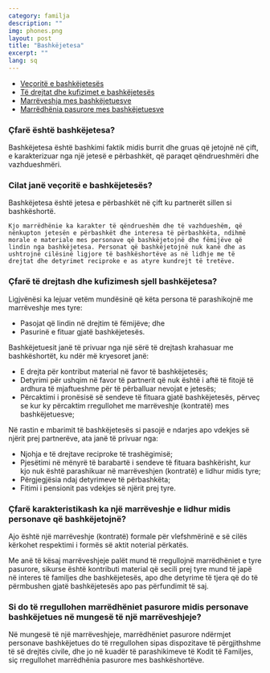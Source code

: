 ```yaml
---
category: familja
description: ""
img: phones.png
layout: post
title: "Bashkëjetesa"
excerpt: ""
lang: sq
---
```

<div class="col-lg-3">
<ul class="nav nav-tabs custom-nav-tabs" role="tablist">
  <li role="presentation" class="active"><a href="#1" aria-controls="home" role="tab" data-toggle="tab">Veçoritë e bashkëjetesës</a></li>
  <li role="presentation"><a href="#2" aria-controls="profile" role="tab" data-toggle="tab">Të drejtat dhe kufizimet e bashkëjetesës</a></li>
  <li role="presentation"><a href="#3" aria-controls="messages" role="tab" data-toggle="tab">Marrëveshja mes bashkëjetuesve</a></li>
  <li role="presentation"><a href="#4" aria-controls="settings" role="tab" data-toggle="tab">Marrëdhënia pasurore mes bashkëjetuesve</a></li>
</ul>
</div>

<div class="tab-content col-lg-9">

  <div role="tabpanel" class="tab-pane fade in active" id="1">
    <h3>Çfarë është bashkëjetesa?</h3>
    Bashkëjetesa është bashkimi faktik midis burrit dhe gruas që jetojnë në çift, e karakterizuar nga një jetesë e përbashkët, që paraqet qëndrueshmëri dhe vazhdueshmëri.
    <h3>Cilat janë veçoritë e bashkëjetesës?</h3>
    Bashkëjetesa është jetesa e përbashkët në çift ku partnerët sillen si bashkëshortë.

    Kjo marrëdhënie ka karakter të qëndrueshëm dhe të vazhdueshëm, që nënkupton jetesën e përbashkët dhe interesa të përbashkëta, ndihmë morale e materiale mes personave që bashkëjetojnë dhe fëmijëve që lindin nga bashkëjetesa. Personat që bashkëjetojnë nuk kanë dhe as ushtrojnë cilësinë ligjore të bashkëshortëve as në lidhje me të drejtat dhe detyrimet reciproke e as atyre kundrejt të tretëve.
  </div>

  <div role="tabpanel" class="tab-pane fade" id="2">
  <h3>Çfarë të drejtash dhe kufizimesh sjell bashkëjetesa?</h3>
  Ligjvënësi ka lejuar vetëm mundësinë që këta persona të parashikojnë me marrëveshje mes tyre:
  <ul>
  <li>Pasojat që lindin në drejtim të fëmijëve; dhe </li>
  <li>Pasurinë e fituar gjatë bashkëjetesës. </li>
  </ul>
  Bashkëjetuesit janë të privuar nga një sërë të drejtash krahasuar me bashkëshortët, ku ndër më kryesoret janë:
  <ul>
  <li>E drejta për kontribut material në favor të bashkëjetesës;</li>
  <li>Detyrimi për ushqim në favor të partnerit që nuk është i aftë të fitojë të ardhura të mjaftueshme për të përballuar nevojat e jetesës;</li>
  <li>Përcaktimi i pronësisë së sendeve të fituara gjatë bashkëjetesës, përveç se kur ky përcaktim  rregullohet me marrëveshje (kontratë) mes bashkëjetuesve;</li>
  </ul>
  Në rastin e mbarimit të bashkëjetesës si pasojë e ndarjes apo vdekjes së njërit prej partnerëve, ata janë të privuar nga:
  <ul>
  <li>Njohja e të drejtave reciproke të trashëgimisë;</li>
  <li>Pjesëtimi në mënyrë të barabartë i sendeve të fituara bashkërisht, kur kjo nuk është parashikuar në marrëveshjen (kontratë) e lidhur midis tyre;</li>
  <li>Përgjegjësia ndaj detyrimeve të përbashkëta;</li>
  <li>Fitimi i pensionit pas vdekjes së njërit prej tyre.</li>
  </ul>
  </div>

  <div role="tabpanel" class="tab-pane fade" id="3">
  <h3>Çfarë karakteristikash ka një marrëveshje e lidhur midis personave që bashkëjetojnë?</h3>
  Ajo është një marrëveshje (kontratë) formale për vlefshmërinë e së cilës kërkohet respektimi i formës së aktit noterial përkatës.

  Me anë të kësaj marrëveshjeje palët mund të rregullojnë marrëdhëniet e tyre pasurore, sikurse është kontributi material që secili prej tyre mund të japë në interes të familjes dhe bashkëjetesës, apo dhe detyrime të tjera që do të përmbushen gjatë bashkëjetesës apo pas përfundimit të saj.  
  </div>

  <div role="tabpanel" class="tab-pane fade" id="4">
  <h3>Si do të rregullohen marrëdhëniet pasurore midis personave bashkëjetues në mungesë të një marrëveshjeje?</h3>
  Në mungesë të një marrëveshjeje, marrëdhëniet pasurore ndërmjet personave bashkëjetues do të rregullohen sipas dispozitave të përgjithshme të së drejtës civile, dhe jo në kuadër të parashikimeve të Kodit të Familjes, siç rregullohet marrëdhënia pasurore mes bashkëshortëve.
  </div>
</div>
